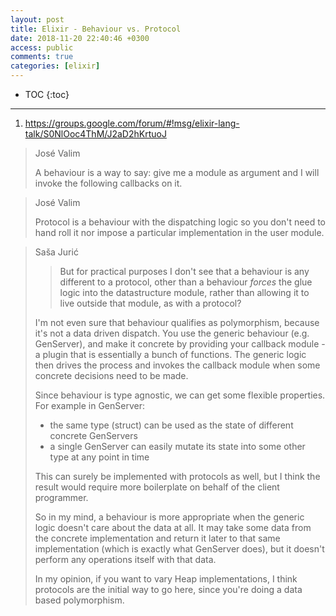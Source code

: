 ```yaml
---
layout: post
title: Elixir - Behaviour vs. Protocol
date: 2018-11-20 22:40:46 +0300
access: public
comments: true
categories: [elixir]
---
```


<!-- more -->

* TOC
{:toc}
<hr>

1. <https://groups.google.com/forum/#!msg/elixir-lang-talk/S0NlOoc4ThM/J2aD2hKrtuoJ>

> José Valim
>
> A behaviour is a way to say: give me a module as argument and I will invoke
> the following callbacks on it.

> José Valim
>
> Protocol is a behaviour with the dispatching logic so you don't need to hand
> roll it nor impose a particular implementation in the user module.

> Saša Jurić
>
> > But for practical purposes I don't see that a behaviour is any different
> > to a protocol, other than a behaviour *forces* the glue logic into the
> > datastructure module, rather than allowing it to live outside that module,
> > as with a protocol?
>
> I'm not even sure that behaviour qualifies as polymorphism, because it's
> not a data driven dispatch. You use the generic behaviour (e.g. GenServer),
> and make it concrete by providing your callback module - a plugin that is
> essentially a bunch of functions. The generic logic then drives the process
> and invokes the callback module when some concrete decisions need to be made.
>
> Since behaviour is type agnostic, we can get some flexible properties. For
> example in GenServer:
>
> - the same type (struct) can be used as the state of different concrete
>   GenServers
> - a single GenServer can easily mutate its state into some other type at
>   any point in time
>
> This can surely be implemented with protocols as well, but I think the result
> would require more boilerplate on behalf of the client programmer.
>
> So in my mind, a behaviour is more appropriate when the generic logic
> doesn't care about the data at all. It may take some data from the concrete
> implementation and return it later to that same implementation (which is
> exactly what GenServer does), but it doesn't perform any operations itself
> with that data.
>
> In my opinion, if you want to vary Heap implementations, I think protocols
> are the initial way to go here, since you're doing a data based polymorphism.
